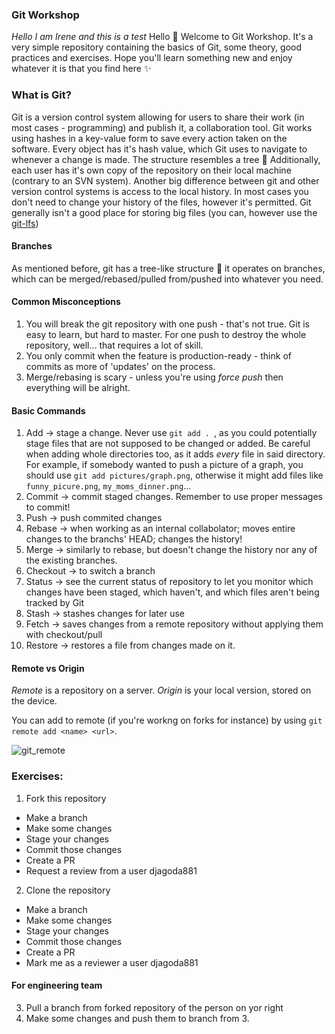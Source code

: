 ### Git Workshop
*Hello I am Irene and this is a test*
Hello 👋
Welcome to Git Workshop. It's a very simple repository containing the basics of Git, some theory, good practices and exercises.
Hope you'll learn something new and enjoy whatever it is that you find here ✨

### What is Git?
Git is a version control system allowing for users to share their work (in most cases - programming) and publish it, a collaboration tool.
Git works using hashes in a key-value form to save every action taken on the software. Every object has it's hash value, which Git uses to navigate to whenever a change is made.
The structure resembles a tree 🌳 Additionally, each user has it's own copy of the repository on their local machine (contrary to an SVN system).
Another big difference between git and other version control systems is access to the local history. In most cases you don't need to change your history of the files, however
it's permitted.
Git generally isn't a good place for storing big files (you can, however use the [git-lfs](https://git-lfs.github.com/))

#### Branches
As mentioned before, git has a tree-like structure 🌳 it operates on branches, which can be merged/rebased/pulled from/pushed into whatever you need.

#### Common Misconceptions
1. You will break the git repository with one push - that's not true. Git is easy to learn, but hard to master. For one push to destroy the whole repository, well... that requires a lot of skill.
2. You only commit when the feature is production-ready - think of commits as more of 'updates' on the process.
3. Merge/rebasing is scary - unless you're using *force push* then everything will be alright.

#### Basic Commands
1. Add -> stage a change. Never use `git add . `, as you could potentially stage files that are not supposed to be changed or added. Be careful when adding whole directories too, as it adds *every* file in said directory. For example, if somebody wanted to push a picture of a graph, you should use `git add pictures/graph.png`, otherwise it might add files like `funny_picure.png`, `my_moms_dinner.png`...
2. Commit -> commit staged changes. Remember to use proper messages to commit!
3. Push -> push commited changes
4. Rebase -> when working as an internal collabolator; moves entire changes to the branchs' HEAD; changes the history!
5. Merge -> similarly to rebase, but doesn't change the history nor any of the existing branches.
6. Checkout -> to switch a branch
7. Status -> see the current status of repository to let you monitor which changes have been staged, which haven't, and which files aren't being tracked by Git
8. Stash -> stashes changes for later use
9. Fetch -> saves changes from a remote repository without applying them with checkout/pull
10. Restore -> restores a file from changes made on it.

#### Remote vs Origin
*Remote* is a repository on a server.
*Origin* is your local version, stored on the device.

You can add to remote (if you're workng on forks for instance) by using `git remote add <name> <url>`.

![git_remote](remote.png)

### Exercises:
1. Fork this repository
  * Make a branch
  * Make some changes
  * Stage your changes 
  * Commit those changes
  * Create a PR
  * Request a review from a user djagoda881
2. Clone the repository
  * Make a branch
  * Make some changes
  * Stage your changes 
  * Commit those changes
  * Create a PR
  * Mark me as a reviewer a user djagoda881
#### For engineering team 
3. Pull a branch from forked repository of the person on yor right
4. Make some changes and push them to branch from 3.

